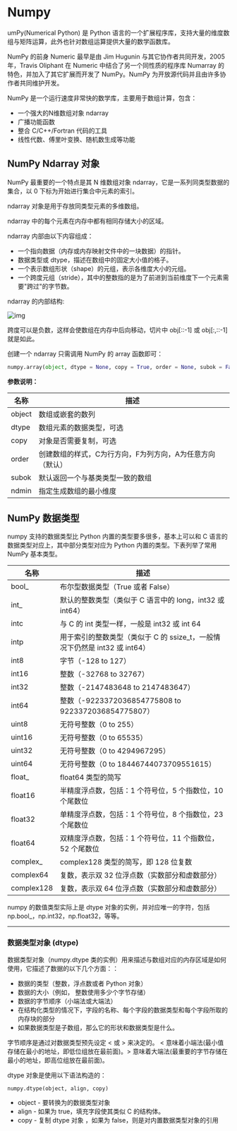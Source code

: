 # Numpy

umPy(Numerical Python) 是 Python 语言的一个扩展程序库，支持大量的维度数组与矩阵运算，此外也针对数组运算提供大量的数学函数库。

NumPy 的前身 Numeric 最早是由 Jim Hugunin 与其它协作者共同开发，2005 年，Travis Oliphant 在 Numeric 中结合了另一个同性质的程序库 Numarray 的特色，并加入了其它扩展而开发了 NumPy。NumPy 为开放源代码并且由许多协作者共同维护开发。

NumPy 是一个运行速度非常快的数学库，主要用于数组计算，包含：

- 一个强大的N维数组对象 ndarray
- 广播功能函数
- 整合 C/C++/Fortran 代码的工具
- 线性代数、傅里叶变换、随机数生成等功能

## NumPy Ndarray 对象

NumPy 最重要的一个特点是其 N 维数组对象 ndarray，它是一系列同类型数据的集合，以 0 下标为开始进行集合中元素的索引。

ndarray 对象是用于存放同类型元素的多维数组。

ndarray 中的每个元素在内存中都有相同存储大小的区域。

ndarray 内部由以下内容组成：

- 一个指向数据（内存或内存映射文件中的一块数据）的指针。
- 数据类型或 dtype，描述在数组中的固定大小值的格子。
- 一个表示数组形状（shape）的元组，表示各维度大小的元组。
- 一个跨度元组（stride），其中的整数指的是为了前进到当前维度下一个元素需要"跨过"的字节数。

ndarray 的内部结构:

![img](https://www.runoob.com/wp-content/uploads/2018/10/ndarray.png)

跨度可以是负数，这样会使数组在内存中后向移动，切片中 obj[::-1] 或 obj[:,::-1] 就是如此。

创建一个 ndarray 只需调用 NumPy 的 array 函数即可：

```python
numpy.array(object, dtype = None, copy = True, order = None, subok = False, ndmin = 0)
```

**参数说明：**

| 名称     | 描述                             |
| ------ | ------------------------------ |
| object | 数组或嵌套的数列                       |
| dtype  | 数组元素的数据类型，可选                   |
| copy   | 对象是否需要复制，可选                    |
| order  | 创建数组的样式，C为行方向，F为列方向，A为任意方向（默认） |
| subok  | 默认返回一个与基类类型一致的数组               |
| ndmin  | 指定生成数组的最小维度                    |

## NumPy 数据类型

numpy 支持的数据类型比 Python 内置的类型要多很多，基本上可以和 C 语言的数据类型对应上，其中部分类型对应为 Python 内置的类型。下表列举了常用 NumPy 基本类型。

| 名称         | 描述                                       |
| ---------- | ---------------------------------------- |
| bool_      | 布尔型数据类型（True 或者 False）                   |
| int_       | 默认的整数类型（类似于 C 语言中的 long，int32 或 int64）   |
| intc       | 与 C 的 int 类型一样，一般是 int32 或 int 64        |
| intp       | 用于索引的整数类型（类似于 C 的 ssize_t，一般情况下仍然是 int32 或 int64） |
| int8       | 字节（-128 to 127）                          |
| int16      | 整数（-32768 to 32767）                      |
| int32      | 整数（-2147483648 to 2147483647）            |
| int64      | 整数（-9223372036854775808 to 9223372036854775807） |
| uint8      | 无符号整数（0 to 255）                          |
| uint16     | 无符号整数（0 to 65535）                        |
| uint32     | 无符号整数（0 to 4294967295）                   |
| uint64     | 无符号整数（0 to 18446744073709551615）         |
| float_     | float64 类型的简写                            |
| float16    | 半精度浮点数，包括：1 个符号位，5 个指数位，10 个尾数位          |
| float32    | 单精度浮点数，包括：1 个符号位，8 个指数位，23 个尾数位          |
| float64    | 双精度浮点数，包括：1 个符号位，11 个指数位，52 个尾数位         |
| complex_   | complex128 类型的简写，即 128 位复数               |
| complex64  | 复数，表示双 32 位浮点数（实数部分和虚数部分）                |
| complex128 | 复数，表示双 64 位浮点数（实数部分和虚数部分）                |

numpy 的数值类型实际上是 dtype 对象的实例，并对应唯一的字符，包括 np.bool_，np.int32，np.float32，等等。

------

### 数据类型对象 (dtype)

数据类型对象（numpy.dtype 类的实例）用来描述与数组对应的内存区域是如何使用，它描述了数据的以下几个方面：：

- 数据的类型（整数，浮点数或者 Python 对象）
- 数据的大小（例如， 整数使用多少个字节存储）
- 数据的字节顺序（小端法或大端法）
- 在结构化类型的情况下，字段的名称、每个字段的数据类型和每个字段所取的内存块的部分
- 如果数据类型是子数组，那么它的形状和数据类型是什么。

字节顺序是通过对数据类型预先设定 < 或 > 来决定的。 < 意味着小端法(最小值存储在最小的地址，即低位组放在最前面)。> 意味着大端法(最重要的字节存储在最小的地址，即高位组放在最前面)。

dtype 对象是使用以下语法构造的：

```
numpy.dtype(object, align, copy)
```

- object - 要转换为的数据类型对象
- align - 如果为 true，填充字段使其类似 C 的结构体。
- copy - 复制 dtype 对象 ，如果为 false，则是对内置数据类型对象的引用